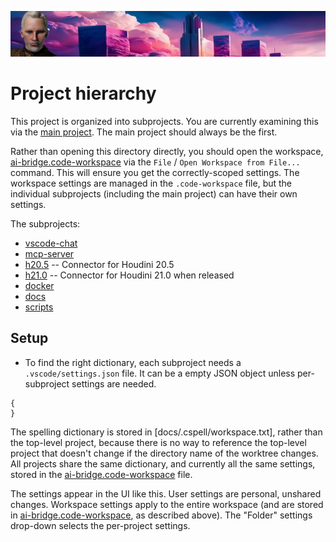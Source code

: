 ![Zabob and city banner](docs/images/zabob-banner.jpg)

# Project hierarchy

This project is organized into subprojects. You are currently examining this via the [main project](/README.md). The main project should always be the first.

Rather than opening this directory directly, you should open the workspace, [ai-bridge.code-workspace](hou-ai-bridge.code-workspace) via the `File` / `Open Workspace from File...` command. This will ensure you get the correctly-scoped settings. The workspace settings are managed in the `.code-workspace` file, but the individual subprojects (including the main project) can have their own settings.

The subprojects:

* [vscode-chat](vscode-chat/README.md)
* [mcp-server](mcp-server/README.md)
* [h20.5](houdini/h20.5) -- Connector for Houdini 20.5
* [h21.0](houdini/h21.0/README.md)  -- Connector for Houdini 21.0 when released
* [docker](docker/README.md)
* [docs](docs/README.md)
* [scripts](scripts/README.md)

## Setup

* To find the right dictionary, each subproject needs a `.vscode/settings.json` file. It can be a empty JSON object unless per-subproject settings are needed.

```jsonc
{
}
```

The spelling dictionary is stored in [docs/.cspell/workspace.txt], rather than the top-level project, because there is no way to reference the top-level project that doesn't change if the directory name of the worktree changes. All projects share the same dictionary, and currently all the same settings, stored in the [ai-bridge.code-workspace](ai-bridge.code-workspace) file.

The settings appear in the UI like this. User settings are personal, unshared changes. Workspace settings apply to the entire workspace (and are stored in [ai-bridge.code-workspace](ai-bridge.code-workspace), as described above). The "Folder" settings drop-down selects the per-project settings.

